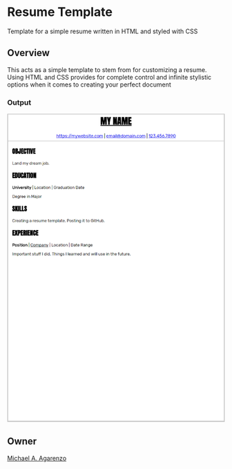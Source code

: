 # Resume Template

Template for a simple resume written in HTML and styled with CSS

## Overview

This acts as a simple template to stem from for customizing a resume. Using HTML and CSS provides for complete control and infinite stylistic options when it comes to creating your perfect document

### Output

![](media/screenshot.PNG)

## Owner

[Michael A. Agarenzo](https://magarenzo.com)

